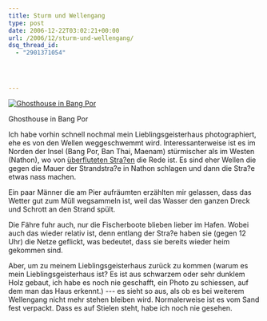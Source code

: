 ```yaml
---
title: Sturm und Wellengang
type: post
date: 2006-12-22T03:02:21+00:00
url: /2006/12/sturm-und-wellengang/
dsq_thread_id:
  - "2901371054"




---
```

<div class="flickr">
  <a href="http://www.flickr.com/photos/schreibblogade/329744151/" title="Ghosthouse in Bang Por"><img src="//farm1.static.flickr.com/126/329744151_deb4462e7e.jpg" alt="Ghosthouse in Bang Por" /></a></p>

  <p>
    Ghosthouse in Bang Por
  </p>
</div>

Ich habe vorhin schnell nochmal mein Lieblingsgeisterhaus photographiert, ehe es von den Wellen weggeschwemmt wird. Interessanterweise ist es im Norden der Insel (Bang Por, Ban Thai, Maenam) stürmischer als im Westen (Nathon), wo von [überfluteten Stra?en][1] die Rede ist. Es sind eher Wellen die gegen die Mauer der Strandstra?e in Nathon schlagen und dann die Stra?e etwas nass machen.

Ein paar Männer die am Pier aufräumten erzählten mir gelassen, dass das Wetter gut zum Müll wegsammeln ist, weil das Wasser den ganzen Dreck und Schrott an den Strand spült.

Die Fähre fuhr auch, nur die Fischerboote blieben lieber im Hafen. Wobei auch das wieder relativ ist, denn entlang der Stra?e haben sie (gegen 12 Uhr) die Netze geflickt, was bedeutet, dass sie bereits wieder heim gekommen sind.

Aber, um zu meinem Lieblingsgeisterhaus zurück zu kommen (warum es mein Lieblingsgeisterhaus ist? Es ist aus schwarzem oder sehr dunklem Holz gebaut, ich habe es noch nie geschafft, ein Photo zu schiessen, auf dem man das Haus erkennt.) --- es sieht so aus, als ob es bei weiterem Wellengang nicht mehr stehen bleiben wird. Normalerweise ist es vom Sand fest verpackt. Dass es auf Stielen steht, habe ich noch nie gesehen.

 [1]: http://www.nationmultimedia.com/2006/12/22/national/national_30022242.php
